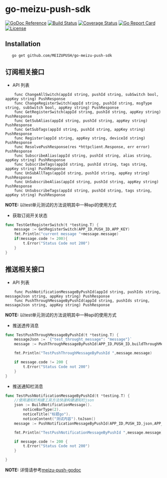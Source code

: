 # go-meizu-push-sdk
[![GoDoc Reference][go-doc-image]][go-doc] [![Build Status][travis-image]][travis] [![Coverage Status][coveralls-image]][coveralls] [![Go Report Card][go-report-image]][go-report] [![License][license-image]][license]

## Installation
``` 
   go get github.com/MEIZUPUSH/go-meizu-push-sdk
```

## 订阅相关接口

* API 列表

```
    func ChangeAllSwitch(appId string, pushId string, subSwitch bool, appKey string) PushResponse
    func ChangeRegisterSwitch(appId string, pushId string, msgType string, subSwitch bool, appKey string) PushResponse
    func GetRegisterSwitch(appId string, pushId string, appKey string) PushResponse
    func GetSubAlias(appId string, pushId string, appKey string) PushResponse
    func GetSubTags(appId string, pushId string, appKey string) PushResponse
    func Register(appId string, appKey string, deviceId string) PushResponse
    func ResolvePushResponse(res *httpclient.Response, err error) PushResponse
    func SubscribeAlias(appId string, pushId string, alias string, appKey string) PushResponse
    func SubscribeTags(appId string, pushId string, tags string, appKey string) PushResponse
    func UnSubAllTags(appId string, pushId string, appKey string) PushResponse
    func UnSubscribeAlias(appId string, pushId string, appKey string) PushResponse
    func UnSubscribeTags(appId string, pushId string, tags string, appKey string) PushResponse

```
**NOTE:** 以test单元测试的方法说明其中一种api的使用方式

* 获取订阅开关状态

```go
func TestGetRegisterSwitch(t *testing.T) {
	message := GetRegisterSwitch(APP_ID,PUSH_ID,APP_KEY)
	fmt.Println("current message "+message.message)
	if(message.code != 200){
		t.Error("Status Code not 200")
	}
}

```

## 推送相关接口

* API 列表

```
    func PushNotificationMessageByPushId(appId string, pushIds string, messageJson string, appKey string) PushResponse
    func PushThroughMessageByPushId(appId string, pushIds string, messageJson string, appKey string) PushResponse
```
**NOTE:** 以test单元测试的方法说明其中一种api的使用方式

* 推送透传消息

```go
func TestPushThroughMessageByPushId(t *testing.T) {
	messageJson := `{"test_throught_message": "message"}`
	message := PushThroughMessageByPushId(APP_ID,PUSH_ID,buildThroughMessage(messageJson),APP_KEY)

	fmt.Println("TestPushThroughMessageByPushId ",message.message)

	if message.code != 200 {
		t.Error("Status Code not 200")
	}
}    
```

* 推送通知栏消息

```go
func TestPushNotificationMessageByPushId(t *testing.T) {
    //使用通知栏构建工具方法快速构建通知栏json
	json := BuildNotificationMessage().
		noticeBarType(2).
		noticeTitle("标题go").
		noticeContent("测试内容").toJson()
	message := PushNotificationMessageByPushId(APP_ID,PUSH_ID,json,APP_KEY)

	fmt.Println("TestPushNotificationMessageByPushId ",message.message)

	if message.code != 200 {
		t.Error("Status Code not 200")
	}

}
```

**NOTE:**  详情请参考[meizu-push-godoc](https://godoc.org/github.com/MEIZUPUSH/go-meizu-push-sdk)


[travis]: https://travis-ci.org/comsince/go-meizu-push-sdk
[travis-image]: https://travis-ci.org/comsince/go-meizu-push-sdk.svg?branch=master

[license-image]: http://img.shields.io/badge/license-Apache--2-blue.svg?style=flat
[license]: http://www.apache.org/licenses/LICENSE-2.0

[coveralls-image]: https://coveralls.io/repos/github/comsince/go-meizu-push-sdk/badge.svg?branch=master
[coveralls]: https://coveralls.io/github/comsince/go-meizu-push-sdk?branch=master

[go-doc-image]:https://godoc.org/github.com/mattn/go-sqlite3?status.svg
[go-doc]:https://godoc.org/github.com/MEIZUPUSH/go-meizu-push-sdk


[go-report-image]:https://goreportcard.com/badge/github.com/MEIZUPUSH/go-meizu-push-sdk
[go-report]:https://goreportcard.com/report/github.com/MEIZUPUSH/go-meizu-push-sdk